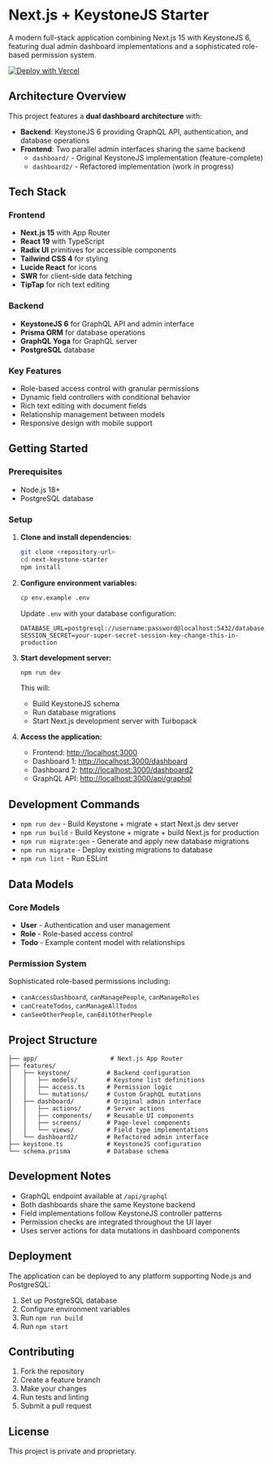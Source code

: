 # Next.js + KeystoneJS Starter

A modern full-stack application combining Next.js 15 with KeystoneJS 6, featuring dual admin dashboard implementations and a sophisticated role-based permission system.

[![Deploy with Vercel](https://vercel.com/button)](https://vercel.com/new/clone?repository-url=https%3A%2F%2Fgithub.com%2Fjunaid33%2Fnext-keystone-starter&env=DATABASE_URL,SESSION_SECRET&envDescription=DATABASE%20URL%20should%20be%20a%20postgres%20string%20and%20SESSION_SECRET%20is%20a%2064%20long%20random%20string)

## Architecture Overview

This project features a **dual dashboard architecture** with:

- **Backend**: KeystoneJS 6 providing GraphQL API, authentication, and database operations
- **Frontend**: Two parallel admin interfaces sharing the same backend
  - `dashboard/` - Original KeystoneJS implementation (feature-complete)
  - `dashboard2/` - Refactored implementation (work in progress)

## Tech Stack

### Frontend
- **Next.js 15** with App Router
- **React 19** with TypeScript
- **Radix UI** primitives for accessible components
- **Tailwind CSS 4** for styling
- **Lucide React** for icons
- **SWR** for client-side data fetching
- **TipTap** for rich text editing

### Backend
- **KeystoneJS 6** for GraphQL API and admin interface
- **Prisma ORM** for database operations
- **GraphQL Yoga** for GraphQL server
- **PostgreSQL** database

### Key Features
- Role-based access control with granular permissions
- Dynamic field controllers with conditional behavior
- Rich text editing with document fields
- Relationship management between models
- Responsive design with mobile support

## Getting Started

### Prerequisites
- Node.js 18+ 
- PostgreSQL database

### Setup

1. **Clone and install dependencies:**
   ```bash
   git clone <repository-url>
   cd next-keystone-starter
   npm install
   ```

2. **Configure environment variables:**
   ```bash
   cp env.example .env
   ```
   
   Update `.env` with your database configuration:
   ```env
   DATABASE_URL=postgresql://username:password@localhost:5432/database_name
   SESSION_SECRET=your-super-secret-session-key-change-this-in-production
   ```

3. **Start development server:**
   ```bash
   npm run dev
   ```

   This will:
   - Build KeystoneJS schema
   - Run database migrations
   - Start Next.js development server with Turbopack

4. **Access the application:**
   - Frontend: [http://localhost:3000](http://localhost:3000)
   - Dashboard 1: [http://localhost:3000/dashboard](http://localhost:3000/dashboard)
   - Dashboard 2: [http://localhost:3000/dashboard2](http://localhost:3000/dashboard2)
   - GraphQL API: [http://localhost:3000/api/graphql](http://localhost:3000/api/graphql)

## Development Commands

- `npm run dev` - Build Keystone + migrate + start Next.js dev server
- `npm run build` - Build Keystone + migrate + build Next.js for production
- `npm run migrate:gen` - Generate and apply new database migrations
- `npm run migrate` - Deploy existing migrations to database
- `npm run lint` - Run ESLint

## Data Models

### Core Models
- **User** - Authentication and user management
- **Role** - Role-based access control
- **Todo** - Example content model with relationships

### Permission System
Sophisticated role-based permissions including:
- `canAccessDashboard`, `canManagePeople`, `canManageRoles`
- `canCreateTodos`, `canManageAllTodos`
- `canSeeOtherPeople`, `canEditOtherPeople`

## Project Structure

```
├── app/                    # Next.js App Router
├── features/
│   ├── keystone/          # Backend configuration
│   │   ├── models/        # Keystone list definitions
│   │   ├── access.ts      # Permission logic
│   │   └── mutations/     # Custom GraphQL mutations
│   ├── dashboard/         # Original admin interface
│   │   ├── actions/       # Server actions
│   │   ├── components/    # Reusable UI components
│   │   ├── screens/       # Page-level components
│   │   └── views/         # Field type implementations
│   └── dashboard2/        # Refactored admin interface
├── keystone.ts            # KeystoneJS configuration
└── schema.prisma          # Database schema
```

## Development Notes

- GraphQL endpoint available at `/api/graphql`
- Both dashboards share the same Keystone backend
- Field implementations follow KeystoneJS controller patterns
- Permission checks are integrated throughout the UI layer
- Uses server actions for data mutations in dashboard components

## Deployment

The application can be deployed to any platform supporting Node.js and PostgreSQL:

1. Set up PostgreSQL database
2. Configure environment variables
3. Run `npm run build`
4. Run `npm start`

## Contributing

1. Fork the repository
2. Create a feature branch
3. Make your changes
4. Run tests and linting
5. Submit a pull request

## License

This project is private and proprietary.
